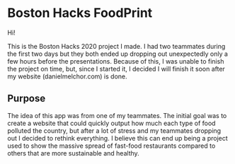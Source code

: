# Boston Hacks FoodPrint
Hi!

This is the Boston Hacks 2020 project I made. I had two teammates during the first two days but they both ended up dropping out unexpectedly only a few hours before the presentations. Because of this, I was unable to finish the project on time, but, since I started it, I decided I will finish it soon after my website (danielmelchor.com) is done.

## Purpose
The idea of this app was from one of my teammates. The initial goal was to create a website that could quickly output how much each type of food polluted the country, but after a lot of stress and my teammates dropping out I decided to rethink everything. I believe this can end up being a project used to show the massive spread of fast-food restaurants compared to others that are more sustainable and healthy.
